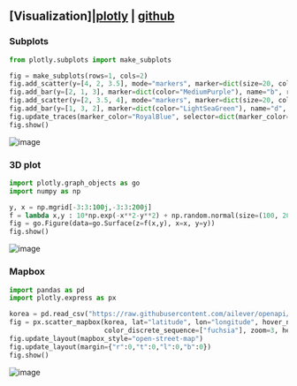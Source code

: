 ## [Visualization]|[plotly](https://plotly.com/python/) | [github](https://github.com/plotly/plotly.py)
### Subplots
```python
from plotly.subplots import make_subplots

fig = make_subplots(rows=1, cols=2)
fig.add_scatter(y=[4, 2, 3.5], mode="markers", marker=dict(size=20, color="LightSeaGreen"), name="a", row=1, col=1)
fig.add_bar(y=[2, 1, 3], marker=dict(color="MediumPurple"), name="b", row=1, col=1)
fig.add_scatter(y=[2, 3.5, 4], mode="markers", marker=dict(size=20, color="MediumPurple"), name="c", row=1, col=2)
fig.add_bar(y=[1, 3, 2], marker=dict(color="LightSeaGreen"), name="d", row=1, col=2)
fig.update_traces(marker_color="RoyalBlue", selector=dict(marker_color="MediumPurple"))
fig.show()
```
![image](https://user-images.githubusercontent.com/56889151/97860101-ead8f200-1d44-11eb-955e-4283a4eabecc.png)

### 3D plot
```python
import plotly.graph_objects as go
import numpy as np

y, x = np.mgrid[-3:3:100j,-3:3:200j]
f = lambda x,y : 10*np.exp(-x**2-y**2) + np.random.normal(size=(100, 200))
fig = go.Figure(data=go.Surface(z=f(x,y), x=x, y=y))
fig.show()
```
![image](https://user-images.githubusercontent.com/52376448/97774622-cf32e780-1b9c-11eb-8a2f-6a7fffe36a6a.png)

### Mapbox
```python
import pandas as pd
import plotly.express as px

korea = pd.read_csv("https://raw.githubusercontent.com/ailever/openapi/master/csv/korea.csv")
fig = px.scatter_mapbox(korea, lat="latitude", lon="longitude", hover_name="landmark", hover_data=["city"],
                        color_discrete_sequence=["fuchsia"], zoom=3, height=300)
fig.update_layout(mapbox_style="open-street-map")
fig.update_layout(margin={"r":0,"t":0,"l":0,"b":0})
fig.show()
```
![image](https://user-images.githubusercontent.com/52376448/97773142-aefd2b80-1b90-11eb-91a4-f8ca906c7c74.png)
